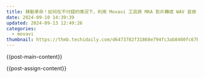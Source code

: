 ```yaml
---
title: 移動革命！如何在不付錢的情況下，利用 Movavi 工具將 MKA 影片轉成 WAV 音效 - 簡便解決方案
date: 2024-09-10 14:39:39
updated: 2024-09-13 12:49:26
categories:
  - movavi
thumbnail: https://thmb.techidaily.com/d6473782f31868e794fc3ab8460fc67b139be82f000417effd74e9124ff9dff3.jpg
---
```


{{post-main-content}}

<ins class="adsbygoogle"
     style="display:block"
     data-ad-format="autorelaxed"
     data-ad-client="ca-pub-7571918770474297"
     data-ad-slot="1223367746"></ins>

{{post-assign-content}}

<ins class="adsbygoogle"
     style="display:block"
     data-ad-client="ca-pub-7571918770474297"
     data-ad-slot="8358498916"
     data-ad-format="auto"
     data-full-width-responsive="true"></ins>
